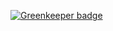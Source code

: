 

[![Greenkeeper badge](https://badges.greenkeeper.io/chakrihacker/play.svg)](https://greenkeeper.io/)